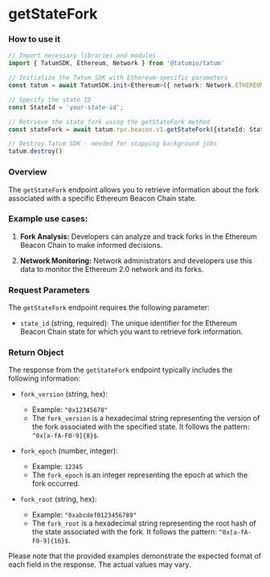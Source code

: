 # getStateFork

### How to use it 

```typescript
// Import necessary libraries and modules
import { TatumSDK, Ethereum, Network } from '@tatumio/tatum'

// Initialize the Tatum SDK with Ethereum-specific parameters
const tatum = await TatumSDK.init<Ethereum>({ network: Network.ETHEREUM })

// Specify the state ID
const StateId = 'your-state-id';

// Retrieve the state fork using the getStateFork method
const stateFork = await tatum.rpc.beacon.v1.getStateFork({stateId: StateId});

// Destroy Tatum SDK - needed for stopping background jobs
tatum.destroy()
```

### Overview

The `getStateFork` endpoint allows you to retrieve information about the fork associated with a specific Ethereum Beacon Chain state.

### Example use cases:

1. **Fork Analysis:** 
   Developers can analyze and track forks in the Ethereum Beacon Chain to make informed decisions.

2. **Network Monitoring:** 
   Network administrators and developers use this data to monitor the Ethereum 2.0 network and its forks.

### Request Parameters

The `getStateFork` endpoint requires the following parameter:

- `state_id` (string, required):
  The unique identifier for the Ethereum Beacon Chain state for which you want to retrieve fork information.

### Return Object

The response from the `getStateFork` endpoint typically includes the following information:

- `fork_version` (string, hex):
  - Example: `"0x12345678"`
  - The `fork_version` is a hexadecimal string representing the version of the fork associated with the specified state. It follows the pattern: `^0x[a-fA-F0-9]{8}$`.

- `fork_epoch` (number, integer):
  - Example: `12345`
  - The `fork_epoch` is an integer representing the epoch at which the fork occurred.

- `fork_root` (string, hex):
  - Example: `"0xabcdef0123456789"`
  - The `fork_root` is a hexadecimal string representing the root hash of the state associated with the fork. It follows the pattern: `^0x[a-fA-F0-9]{16}$`.

Please note that the provided examples demonstrate the expected format of each field in the response. The actual values may vary.
